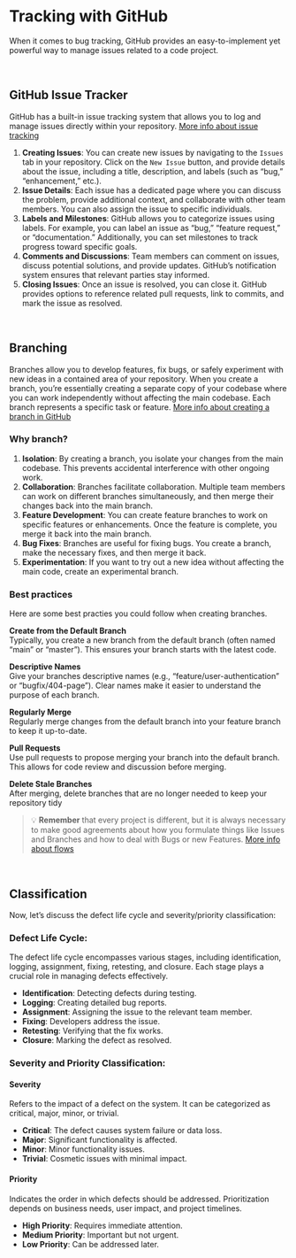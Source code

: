 # Tracking with GitHub

When it comes to bug tracking, GitHub provides an easy-to-implement yet powerful way to manage issues related to a code project.

<br>

## GitHub Issue Tracker
GitHub has a built-in issue tracking system that allows you to log and manage issues directly within your repository. [More info about issue tracking](https://docs.github.com/en/issues/tracking-your-work-with-issues/planning-and-tracking-work-for-your-team-or-project) 

1. **Creating Issues**: You can create new issues by navigating to the `Issues` tab in your repository. Click on the `New Issue` button, and provide details about the issue, including a title, description, and labels (such as “bug,” “enhancement,” etc.).
2. **Issue Details**: Each issue has a dedicated page where you can discuss the problem, provide additional context, and collaborate with other team members. You can also assign the issue to specific individuals.
3. **Labels and Milestones**: GitHub allows you to categorize issues using labels. For example, you can label an issue as “bug,” “feature request,” or “documentation.” Additionally, you can set milestones to track progress toward specific goals.
4. **Comments and Discussions**: Team members can comment on issues, discuss potential solutions, and provide updates. GitHub’s notification system ensures that relevant parties stay informed.
5. **Closing Issues**: Once an issue is resolved, you can close it. GitHub provides options to reference related pull requests, link to commits, and mark the issue as resolved.

<br>

## Branching

Branches allow you to develop features, fix bugs, or safely experiment with new ideas in a contained area of your repository. When you create a branch, you’re essentially creating a separate copy of your codebase where you can work independently without affecting the main codebase. Each branch represents a specific task or feature. 
[More info about creating a branch in GitHub](https://docs.github.com/en/issues/tracking-your-work-with-issues/creating-a-branch-for-an-issue)

### Why branch?
1. **Isolation**: By creating a branch, you isolate your changes from the main codebase. This prevents accidental interference with other ongoing work.
2. **Collaboration**: Branches facilitate collaboration. Multiple team members can work on different branches simultaneously, and then merge their changes back into the main branch.
3. **Feature Development**: You can create feature branches to work on specific features or enhancements. Once the feature is complete, you merge it back into the main branch.
4. **Bug Fixes**: Branches are useful for fixing bugs. You create a branch, make the necessary fixes, and then merge it back.
5. **Experimentation**: If you want to try out a new idea without affecting the main code, create an experimental branch.

### Best practices
Here are some best practies you could follow when creating branches. <br>

**Create from the Default Branch**<br>
Typically, you create a new branch from the default branch (often named “main” or “master”). This ensures your branch starts with the latest code.

**Descriptive Names**<br>
Give your branches descriptive names (e.g., “feature/user-authentication” or “bugfix/404-page”). Clear names make it easier to understand the purpose of each branch.

**Regularly Merge**<br>
Regularly merge changes from the default branch into your feature branch to keep it up-to-date.

**Pull Requests**<br>
Use pull requests to propose merging your branch into the default branch. This allows for code review and discussion before merging.

**Delete Stale Branches**<br>
After merging, delete branches that are no longer needed to keep your repository tidy

> :bulb: **Remember** that every project is different, but it is always necessary to make good agreements about how you formulate things like Issues and Branches and how to deal with Bugs or new Features. [More info about flows](https://docs.github.com/en/get-started/using-github/github-flow)

<br>

## Classification

Now, let’s discuss the defect life cycle and severity/priority classification:

### Defect Life Cycle: 
The defect life cycle encompasses various stages, including identification, logging, assignment, fixing, retesting, and closure. Each stage plays a crucial role in managing defects effectively.

- **Identification**: Detecting defects during testing.
- **Logging**: Creating detailed bug reports.
- **Assignment**: Assigning the issue to the relevant team member.
- **Fixing**: Developers address the issue.
- **Retesting**: Verifying that the fix works.
- **Closure**: Marking the defect as resolved.

### Severity and Priority Classification:
#### Severity 
Refers to the impact of a defect on the system. It can be categorized as critical, major, minor, or trivial.
- **Critical**: The defect causes system failure or data loss.
- **Major**: Significant functionality is affected.
- **Minor**: Minor functionality issues.
- **Trivial**: Cosmetic issues with minimal impact.

#### Priority
Indicates the order in which defects should be addressed. Prioritization depends on business needs, user impact, and project timelines.
- **High Priority**: Requires immediate attention.
- **Medium Priority**: Important but not urgent.
- **Low Priority**: Can be addressed later.